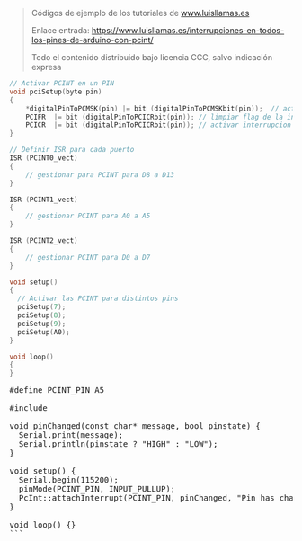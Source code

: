 > Códigos de ejemplo de los tutoriales de www.luisllamas.es
>
> Enlace entrada: https://www.luisllamas.es/interrupciones-en-todos-los-pines-de-arduino-con-pcint/
>
> Todo el contenido distribuido bajo licencia CCC, salvo indicación expresa

```cpp
// Activar PCINT en un PIN
void pciSetup(byte pin)
{
    *digitalPinToPCMSK(pin) |= bit (digitalPinToPCMSKbit(pin));  // activar pin en PCMSK
    PCIFR  |= bit (digitalPinToPCICRbit(pin)); // limpiar flag de la interrupcion en PCIFR
    PCICR  |= bit (digitalPinToPCICRbit(pin)); // activar interrupcion para el grupo en PCICR
}

// Definir ISR para cada puerto
ISR (PCINT0_vect) 
{    
    // gestionar para PCINT para D8 a D13
}

ISR (PCINT1_vect) 
{
    // gestionar PCINT para A0 a A5
}  

ISR (PCINT2_vect) 
{
    // gestionar PCINT para D0 a D7
}  

void setup() 
{  
  // Activar las PCINT para distintos pins
  pciSetup(7);
  pciSetup(8);
  pciSetup(9);
  pciSetup(A0);
}

void loop() 
{
}
```

<pre class="EnlighterJSRAW" data-enlighter-language="cpp">
#define PCINT_PIN A5

#include <YetAnotherPcInt.h>

void pinChanged(const char* message, bool pinstate) {
  Serial.print(message);
  Serial.println(pinstate ? "HIGH" : "LOW");
}

void setup() {
  Serial.begin(115200);
  pinMode(PCINT_PIN, INPUT_PULLUP);
  PcInt::attachInterrupt(PCINT_PIN, pinChanged, "Pin has changed to ", CHANGE);
}

void loop() {}
```